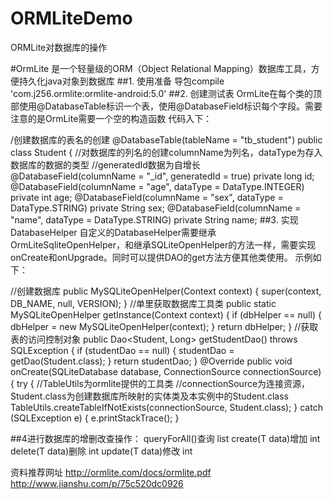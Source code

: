 # ORMLiteDemo
ORMLite对数据库的操作

#OrmLite 是一个轻量级的ORM（Object Relational Mapping）数据库工具，方便持久化java对象到数据库
##1. 使用准备
   导包compile 'com.j256.ormlite:ormlite-android:5.0'
##2. 创建测试表
  OrmLite在每个类的顶部使用@DatabaseTable标识一个表，使用@DatabaseField标识每个字段。需要注意的是OrmLite需要一个空的构造函数
  代码入下：
  
  
  /创建数据库的表名的创建
@DatabaseTable(tableName = "tb_student")
public class Student {
    //对数据库的列名的创建columnName为列名，dataType为存入数据库的数据的类型
    //generatedId数据为自增长
    @DatabaseField(columnName = "_id", generatedId = true)
    private long id;
    @DatabaseField(columnName = "age", dataType = DataType.INTEGER)
    private int age;
    @DatabaseField(columnName = "sex", dataType = DataType.STRING)
    private String sex;
    @DatabaseField(columnName = "name", dataType = DataType.STRING)
    private String name;
##3. 实现DatabaseHelper
  自定义的DatabaseHelper需要继承OrmLiteSqliteOpenHelper，和继承SQLiteOpenHelper的方法一样，需要实现onCreate和onUpgrade。同时可以提供DAO的get方法方便其他类使用。
  示例如下：
  
  
  //创建数据库
    public MySQLiteOpenHelper(Context context) {
        super(context, DB_NAME, null, VERSION);
    }
    //单里获取数据库工具类
    public static MySQLiteOpenHelper getInstance(Context context) {
        if (dbHelper == null) {
            dbHelper = new MySQLiteOpenHelper(context);
        }
        return dbHelper;
    }
    //获取表的访问控制对象
    public Dao<Student, Long> getStudentDao() throws SQLException {
        if (studentDao == null) {
            studentDao = getDao(Student.class);
        }
        return studentDao;
    }
    @Override
    public void onCreate(SQLiteDatabase database, ConnectionSource connectionSource) {
        try {
            //TableUtils为ormlite提供的工具类
            //connectionSource为连接资源，Student.class为创建数据库所映射的实体类及本实例中的Student.class
            TableUtils.createTableIfNotExists(connectionSource, Student.class);
        } catch (SQLException e) {
            e.printStackTrace();
        }
        
##4进行数据库的增删改查操作：
   queryForAll()查询  list<T>
   create(T data)增加  int
   delete(T data)删除  int
   update(T data)修改  int
   
   
   资料推荐网址
   http://ormlite.com/docs/ormlite.pdf
   http://www.jianshu.com/p/75c520dc0926
